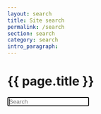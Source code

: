 ```yaml
---
layout: search
title: Site search
permalink: /search
section: search
category: search
intro_paragraph:
---
```


<div class="pf-l-grid pf-m-12-col pf-u-p-md">
  <div class="pf-l-grid__item">
    <h1>{{ page.title }}</h1>
  </div>
  <div class="pf-l-grid__item pf-m-6-col">
    <input class="pf-c-form-control rhddx-c-site-search" type="search" id="search-field" name="query" placeholder="Search" aria-label="Search" autofocus="true" />
  </div>
</div>

<div class="well" id="searchbox">
  <ul class="pf-c-data-list rhddx-c-site-search__results" role="list" aria-label="Width modifier data list example 1" id="results" style="border-top: 0;"></ul>